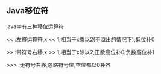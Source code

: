 ## Java移位符

java中有三种移位运算符

<< :左移运算符,x << 1,相当于x乘以2(不溢出的情况下),低位补0

\>\> :带符号右移,x >> 1,相当于x除以2,正数高位补0,负数高位补1

\>\>\> :无符号右移,忽略符号位,空位都以0补齐
